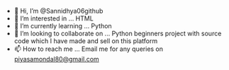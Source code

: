- 👋 Hi, I’m @Sannidhya06github
- 👀 I’m interested in ... HTML
- 🌱 I’m currently learning ... Python
- 💞️ I’m looking to collaborate on ... Python beginners project with source code which I have made and sell on this platform
- 📫 How to reach me ... Email me for any queries on piyasamondal80@gmail.com

<!---
Sannidhya06github/Sannidhya06github is a ✨ special ✨ repository because its `README.md` (this file) appears on your GitHub profile.
You can click the Preview link to take a look at your changes.
--->
